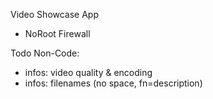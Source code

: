 Video Showcase App

* NoRoot Firewall


Todo Non-Code:

- infos: video quality & encoding
- infos: filenames (no space, fn=description)

